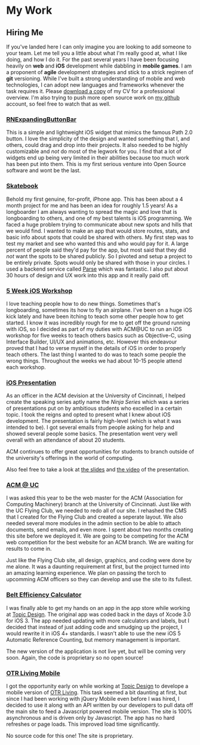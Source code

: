 My Work
============

## Hiring Me

If you've landed here I can only imagine you are looking to add someone to your team. Let me tell you a little about what I'm really good at, what I like doing, and how I do it. For the past several years I have been focusing heavily on **web** and **iOS** development while dabbling in **mobile games**. I am a proponent of **agile** development strategies and stick to a strick regimen of **git** versioning. While I've built a strong understanding of mobile and web technologies, I can adopt new languages and frameworks whenever the task requires it. Please [download a copy](/media/ryannystrom-resume.pdf) of my CV for a professional overview. I'm also trying to push more open source work on [my github](http://github.com/rnystrom) account, so feel free to watch that as well.

### [RNExpandingButtonBar](https://github.com/rnystrom/RNExpandingButtonBar)
This is a simple and lightweight iOS widget that mimics the famous Path 2.0 button. I love the simplicity of the design and wanted something that I, and others, could drag and drop into their projects. It also needed to be highly customizable and *not* do most of the legwork for you. I find that a lot of widgets end up being very limited in their abilities because too much work has been put into them. This is my first serious venture into Open Source software and wont be the last.

### [Skatebook](http://itunes.apple.com/us/app/skatebook/id517642215?mt=8)
Behold my first genuine, for-profit, iPhone app. This has been about a 4 month project for me and has been an idea for roughly 1.5 years! As a longboarder I am always wanting to spread the magic and love that is longboarding to others, and one of my best talents is iOS programming. We faced a huge problem trying to communicate about new spots and hills that we would find. I wanted to make an app that would store routes, stats, and basic info about spots that could be shared with others. My first step was to test my market and see who wanted this and who would pay for it. A large percent of people said they'd pay for the app, but most said that they did *not* want the spots to be shared publicly. So I pivoted and setup a project to be entirely private. Spots would only be shared with those in your circles. I used a backend service called [Parse](http://www.parse.com) which was fantastic. I also put about 30 hours of design and UX work into this app and it really paid off.

### [5 Week iOS Workshop](http://whoisryannystrom.com/workshop)
I love teaching people how to do new things. Sometimes that's longboarding, sometimes its how to fly an airplane. I've been on a huge iOS kick lately and have been itching to teach some other people how to get started. I know it was incredibly rough for me to get off the ground running with iOS, so I decided as part of my duties with ACM@UC to run an iOS workshop for five weeks to teach others basics such as Objective-C, using Interface Builder, UI/UX and animations, etc. However this endeavour proved that I had to verse myself in the details of iOS in order to properly teach others. The last thing I wanted to do was to teach some people the wrong things. Throughout the weeks we had about 10-15 people attend each workshop.

### [iOS Presentation](http://www.ceas3.uc.edu/acm/learnings/view/28)
As an officer in the ACM devision at the University of Cincinnati, I helped create the speaking series aptly name the *Ninja Series* which was a series of presentations put on by ambitious students who excelled in a certain topic. I took the reigns and opted to present what I knew about iOS development. The presentation is fairly high-level (which is what it was intended to be). I got several emails from people asking for help and showed several people some basics. The presentation went very well overall with an attendance of about 20 students.

ACM continues to offer great opportunities for students to branch outside of the university's offerings in the world of computing.

Also feel free to take a look at [the slides](http://www.ceas3.uc.edu/acm/assets/files/iOS_Development-1.pdf) and [the video](http://www.youtube.com/watch?v=IB3FLp-DUs8) of the presentation.

### [ACM @ UC](http://www.ceas3.uc.edu/acm/)

I was asked this year to be the web master for the ACM (Association for Computing Machinery) branch at the University of Cincinnati. Just like with the UC Flying Club, we needed to redo all of our site. I rehashed the CMS that I created for the Flying Club and created a seperate layout. We also needed several more modules in the admin section to be able to attach documents, send emails, and even more. I spent about two months creating this site before we deployed it. We are going to be competing for the ACM web competition for the best website for an ACM branch. We are waiting for results to come in.

Just like the Flying Club site, all design, graphics, and coding were done by me alone. It was a daunting requirement at first, but the project turned into an amazing learning experience. We plan on passing the torch to upcomming ACM officers so they can develop and use the site to its fullest.

### [Belt Efficiency Calculator](http://itunes.apple.com/us/app/browning-v-belts-efficiency/id389011770?mt=8)
I was finally able to get my hands on an app in the app store while working at <a href="http://topicdesign.com" target="_blank">Topic Design</a>. The original app was coded back in the days of Xcode 3.0 for iOS 3. The app needed updating with more calculators and labels, but I decided that instead of just adding code and smudging up the project, I would rewrite it in iOS 4+ standards. I wasn't able to use the new iOS 5 Automatic Reference Counting, but memory management is important.

The new version of the application is not live yet, but will be coming very soon. Again, the code is proprietary so no open source!

### [OTR Living Mobile](http://otrliving.com/m/)

I got the opportunity early on while working at <a href="http://topicdesign.com" target="_blank">Topic Design</a> to develope a mobile version of <a href="http://otrliving.com" target="_blank">OTR Living</a>. This task seemed a bit daunting at first, but since I had been working with jQuery Mobile even before I was hired, I decided to use it along with an API written by our developers to pull data off the main site to feed a Javascript powered mobile version. The site is 100% asynchronous and is driven only by Javascript. The app has no hard refreshes or page loads. This improved load time significantly.

No source code for this one! The site is proprietary.